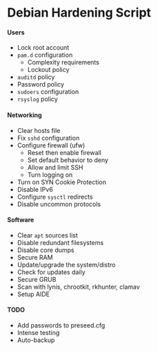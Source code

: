 # Debian Hardening Script

#### Users

- Lock root account
- `pam.d` configuration
    - Complexity requirements
    - Lockout policy
- `auditd` policy
- Password policy
- `sudoers` configuration
- `rsyslog` policy

#### Networking
- Clear hosts file
- Fix `sshd` configuration
- Configure firewall (ufw)
    - Reset then enable firewall
    - Set default behavior to deny
    - Allow and limit SSH
    - Turn logging on
- Turn on SYN Cookie Protection
- Disable IPv6
- Configure `sysctl` redirects
- Disable uncommon protocols

#### Software
- Clear `apt` sources list
- Disable redundant filesystems
- Disable core dumps
- Secure RAM
- Update/upgrade the system/distro
- Check for updates daily
- Secure GRUB
- Scan with lynis, chrootkit, rkhunter, clamav
- Setup AIDE

#### TODO
- Add passwords to preseed.cfg
- Intense testing
- Auto-backup
